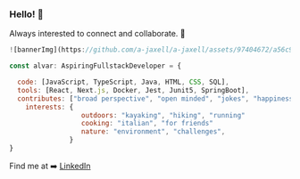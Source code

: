 ### Hello! 👋

Always interested to connect and collaborate. 🙂

```javascript
![bannerImg](https://github.com/a-jaxell/a-jaxell/assets/97404672/a56c9c8e-1fe8-4c55-ba15-b1c82fc826ae)

const alvar: AspiringFullstackDeveloper = {

  code: [JavaScript, TypeScript, Java, HTML, CSS, SQL],
  tools: [React, Next.js, Docker, Jest, Junit5, SpringBoot],
  contributes: ["broad perspective", "open minded", "jokes", "happiness"]
    interests: {
                  outdoors: "kayaking", "hiking", "running"
                  cooking: "italian", "for friends"
                  nature: "environment", "challenges",
               }
}


```

Find me at ➡️ [LinkedIn](https://www.linkedin.com/in/alvar-jaxell-71a537162/)
<!--
**a-jaxell/a-jaxell** is a ✨ _special_ ✨ repository because its `README.md` (this file) appears on your GitHub profile.

Here are some ideas to get you started:

- 🔭 I’m currently working on ...
- 🌱 I’m currently learning ...
- 👯 I’m looking to collaborate on ...
- 🤔 I’m looking for help with ...
- 💬 Ask me about ...
- 📫 How to reach me: ...
- 😄 Pronouns: ...
- ⚡ Fun fact: ...
-->

